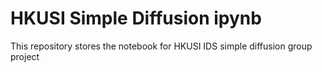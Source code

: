 # HKUSI Simple Diffusion ipynb
This repository stores the notebook for HKUSI IDS simple diffusion group project
